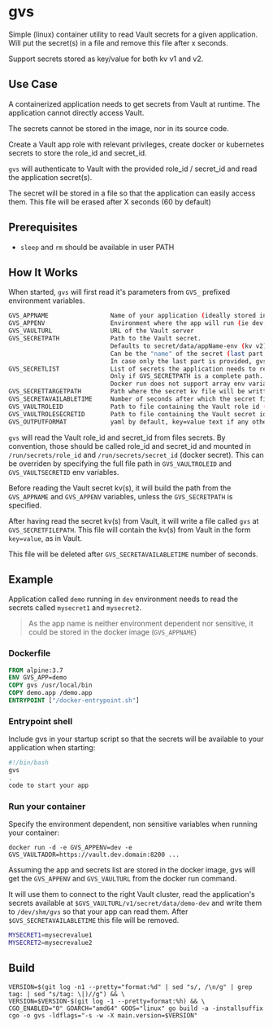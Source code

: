 # gvs

Simple (linux) container utility to read Vault secrets for a given application. Will put the secret(s) in a file and remove this file after x seconds.

Support secrets stored as key/value for both kv v1 and v2.

## Use Case

A containerized application needs to get secrets from Vault at runtime. The application cannot directly access Vault.

The secrets cannot be stored in the image, nor in its source code.

Create a Vault app role with relevant privileges, create docker or kubernetes secrets to store the role_id and secret_id.

`gvs` will authenticate to Vault with the provided role_id / secret_id and read the application secret(s).

The secret will be stored in a file so that the application can easily access them. This file will be erased after X seconds (60 by default)

## Prerequisites

* `sleep` and `rm` should be available in user PATH

## How It Works

When started, `gvs` will first read it's parameters from `GVS_` prefixed environment variables.

```bash
GVS_APPNAME                 Name of your application (ideally stored in the container)
GVS_APPENV                  Environment where the app will run (ie dev, test,..)
GVS_VAULTURL                URL of the Vault server
GVS_SECRETPATH              Path to the Vault secret.
                            Defaults to secret/data/appName-env (kv v2)
                            Can be the "name" of the secret (last part of the path) or the complete secret path.
                            In case only the last part is provided, gvs will assume kv v2 is used.
GVS_SECRETLIST              List of secrets the application needs to read.
                            Only if GVS_SECRETPATH is a complete path.
                            Docker run does not support array env variable, so this should be stored in the image itself.
GVS_SECRETTARGETPATH        Path where the secret kv file will be written  (default /dev/shm)
GVS_SECRETAVAILABLETIME     Number of seconds after which the secret file will be destroyed
GVS_VAULTROLEID             Path to file containing the Vault role id (default run/secrets/role_id)
GVS_VAULTROLESECRETID       Path to file containing the Vault secret id (default /run/secrets/secret_id)
GVS_OUTPUTFORMAT            yaml by default, key=value text if any other value supplied
```

`gvs` will read the Vault role_id and secret_id from files secrets. By convention, those should be called role_id and secret_id and mounted in `/run/secrets/role_id` and `/run/secrets/secret_id` (docker secret). This can be overriden by specifying the full file path in `GVS_VAULTROLEID` and `GVS_VAULTSECRETID` env variables.

Before reading the Vault secret kv(s), it will build the path from the `GVS_APPNAME` and `GVS_APPENV` variables, unless the `GVS_SECRETPATH` is specified.

After having read the secret kv(s) from Vault, it will write a file called `gvs` at `GVS_SECRETFILEPATH`. This file will contain the kv(s) from Vault in the form `key=value`, as in Vault.

This file will be deleted after `GVS_SECRETAVAILABLETIME` number of seconds.

## Example

Application called `demo` running in `dev` environment needs to read the secrets called `mysecret1` and `mysecret2`.

> As the app name is neither environment dependent nor sensitive, it could be stored in the docker image (`GVS_APPNAME`)

### Dockerfile

```Dockerfile
FROM alpine:3.7
ENV GVS_APP=demo
COPY gvs /usr/local/bin
COPY demo.app /demo.app
ENTRYPOINT ["/docker-entrypoint.sh"]
```

### Entrypoint shell

Include gvs in your startup script so that the secrets will be available to your application when starting:

```bash
#!/bin/bash
gvs
.
code to start your app
```

### Run your container

Specify the environment dependent, non sensitive variables when running your container:

`docker run -d -e GVS_APPENV=dev -e GVS_VAULTADDR=https://vault.dev.domain:8200 ...`

Assuming the app and secrets list are stored in the docker image, gvs will get the `GVS_APPENV` and `GVS_VAULTURL` from the docker run command.

It will use them to connect to the right Vault cluster, read the application's secrets available at `$GVS_VAULTURL/v1/secret/data/demo-dev` and write them to `/dev/shm/gvs` so that your app can read them. After `$GVS_SECRETAVAILABLETIME` this file will be removed.

```bash
MYSECRET1=mysecrevalue1
MYSECRET2=mysecrevalue2
```

## Build

```
VERSION=$(git log -n1 --pretty="format:%d" | sed "s/, /\n/g" | grep tag: | sed "s/tag: \|)//g") && \
VERSION=$VERSION-$(git log -1 --pretty=format:%h) && \
CGO_ENABLED="0" GOARCH="amd64" GOOS="linux" go build -a -installsuffix cgo -o gvs -ldflags="-s -w -X main.version=$VERSION"
```
